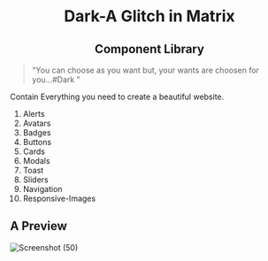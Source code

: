    #                             <h1 align="center" >                             Dark-A Glitch in Matrix        </h1>
   ##                            <h2 align="center" >                               Component Library          </h2>
 
 > "You can choose as you want but, your wants are choosen for you...#Dark "


Contain Everything you need to create a beautiful website.
1. Alerts
2. Avatars
3. Badges
4. Buttons
5. Cards
6. Modals
7. Toast
8. Sliders
9. Navigation
10. Responsive-Images


## A Preview 

![Screenshot (50)](https://user-images.githubusercontent.com/86459340/153036844-50d88355-a4ba-495a-a633-80833064f2e8.png)

